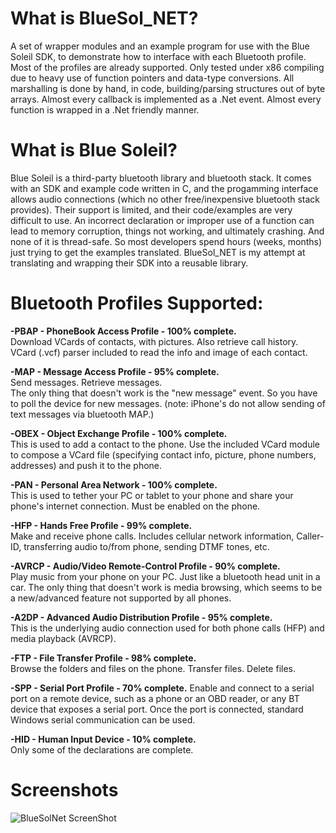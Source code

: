 # What is BlueSol_NET?
A set of wrapper modules and an example program for use with the Blue Soleil SDK, to demonstrate how to interface with each Bluetooth profile.  Most of the profiles are already supported. Only tested under x86 compiling due to heavy use of function pointers and data-type conversions.  All marshalling is done by hand, in code, building/parsing structures out of byte arrays.  Almost every callback is implemented as a .Net event.  Almost every function is wrapped in a .Net friendly manner.  

# What is Blue Soleil?
Blue Soleil is a third-party bluetooth library and bluetooth stack.  It comes with an SDK and example code written in C, and the progamming interface allows audio connections (which no other free/inexpensive bluetooth stack provides).  Their support is limited, and their code/examples are very difficult to use.  An incorrect declaration or improper use of a function can lead to memory corruption, things not working, and ultimately crashing.  And none of it is thread-safe.  So most developers spend hours (weeks, months) just trying to get the examples translated.  BlueSol_NET is my attempt at translating and wrapping their SDK into a reusable library.


# Bluetooth Profiles Supported:

<b>-PBAP - PhoneBook Access Profile - 100% complete.  </b>  
Download VCards of contacts, with pictures.  Also retrieve call history.  VCard (.vcf) parser included to read the info and image of each contact.

<b>-MAP - Message Access Profile - 95% complete.</b>  
Send messages.  Retrieve messages.  
The only thing that doesn't work is the "new message" event.  So you have to poll the device for new messages.
(note: iPhone's do not allow sending of text messages via bluetooth MAP.)

<b>-OBEX - Object Exchange Profile - 100% complete. </b>  
This is used to add a contact to the phone.  Use the included VCard module to compose a VCard file (specifying contact info, picture, phone numbers, addresses) and push it to the phone.

<b>-PAN - Personal Area Network - 100% complete.</b>  
This is used to tether your PC or tablet to your phone and share your phone's internet connection.  Must be enabled on the phone.
  
<b>-HFP - Hands Free Profile - 99% complete.</b>  
Make and receive phone calls.  Includes cellular network information, Caller-ID, transferring audio to/from phone, sending DTMF tones, etc.

<b>-AVRCP - Audio/Video Remote-Control Profile - 90% complete.</b>  
Play music from your phone on your PC.  Just like a bluetooth head unit in a car.
The only thing that doesn't work is media browsing, which seems to be a new/advanced feature not supported by all phones.

<b>-A2DP - Advanced Audio Distribution Profile - 95% complete.</b>  
This is the underlying audio connection used for both phone calls (HFP) and media playback (AVRCP).  

<b>-FTP - File Transfer Profile - 98% complete. </b>  
Browse the folders and files on the phone.  Transfer files.  Delete files.

<b>-SPP - Serial Port Profile - 70% complete.</b> 
Enable and connect to a serial port on a remote device, such as a phone or an OBD reader, or any BT device that exposes a serial port.
Once the port is connected, standard Windows serial communication can be used.

<b>-HID - Human Input Device - 10% complete.</b>  
Only some of the declarations are complete.

# Screenshots
![BlueSolNet ScreenShot](http://www.compulsivecode.com/images/bluesoltest_ss.png "BlueSolNet ScreenShot")



